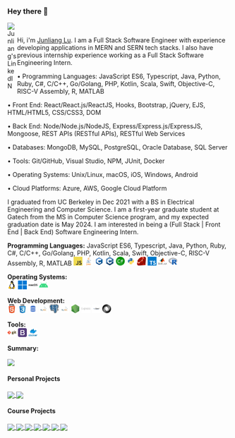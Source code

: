 ### Hey there 👋
<a href="https://www.linkedin.com/in/junliang-lu/">
  <img align="left" alt="Junliang's LinkedIN" width="22px" src="https://raw.githubusercontent.com/peterthehan/peterthehan/master/assets/linkedin.svg" />
</a>

<br />

Hi, i'm [Junliang Lu](https://www.linkedin.com/in/junliang-lu/).
I am a Full Stack Software Engineer with experience developing applications in MERN and SERN tech stacks. I also have previous internship experience working as a Full Stack Software Engineering Intern.

• Programming Languages: JavaScript ES6, Typescript, Java, Python, Ruby, C#, C/C++, Go/Golang, PHP, Kotlin, Scala, Swift, Objective-C, RISC-V Assembly, R, MATLAB

• Front End: React/React.js/ReactJS, Hooks, Bootstrap, jQuery, EJS, HTML/HTML5, CSS/CSS3, DOM

• Back End: Node/Node.js/NodeJS, Express/Express.js/ExpressJS, Mongoose, REST APIs (RESTful APIs), RESTful Web Services

• Databases: MongoDB, MySQL, PostgreSQL, Oracle Database, SQL Server

• Tools: Git/GitHub, Visual Studio, NPM, JUnit, Docker

• Operating Systems: Unix/Linux, macOS, iOS, Windows, Android

• Cloud Platforms: Azure, AWS, Google Cloud Platform

I graduated from UC Berkeley in Dec 2021 with a BS in Electrical Engineering and Computer Science. I am a first-year graduate student at Gatech from the MS in Computer Science program, and my expected graduation date is May 2024. I am interested in being a (Full Stack | Front End | Back End) Software Engineering Intern.

**Programming Languages:**
JavaScript ES6, Typescript, Java, Python, Ruby, C#, C/C++, Go/Golang, PHP, Kotlin, Scala, Swift, Objective-C, RISC-V Assembly, R, MATLAB
<code><img height="20" src="https://raw.githubusercontent.com/github/explore/80688e429a7d4ef2fca1e82350fe8e3517d3494d/topics/javascript/javascript.png"></code>
<code><img height="20" src="https://raw.githubusercontent.com/github/explore/5b3600551e122a3277c2c5368af2ad5725ffa9a1/topics/java/java.png"></code>
<code><img height="20" src="https://raw.githubusercontent.com/github/explore/f3e22f0dca2be955676bc70d6214b95b13354ee8/topics/c/c.png"></code>
<code><img height="20" src="https://raw.githubusercontent.com/github/explore/80688e429a7d4ef2fca1e82350fe8e3517d3494d/topics/cpp/cpp.png"></code>
<code><img height="20" src="https://raw.githubusercontent.com/github/explore/80688e429a7d4ef2fca1e82350fe8e3517d3494d/topics/csharp/csharp.png"></code>
<code><img height="20" src="https://raw.githubusercontent.com/github/explore/80688e429a7d4ef2fca1e82350fe8e3517d3494d/topics/python/python.png"></code>
<code><img height="20" src="https://raw.githubusercontent.com/github/explore/80688e429a7d4ef2fca1e82350fe8e3517d3494d/topics/ruby/ruby.png"></code>
<code><img height="20" src="https://raw.githubusercontent.com/github/explore/80688e429a7d4ef2fca1e82350fe8e3517d3494d/topics/typescript/typescript.png"></code>
<code><img height="20" src="https://raw.githubusercontent.com/github/explore/80688e429a7d4ef2fca1e82350fe8e3517d3494d/topics/matlab/matlab.png"></code>
<code><img height="20" src="https://raw.githubusercontent.com/github/explore/80688e429a7d4ef2fca1e82350fe8e3517d3494d/topics/r/r.png"></code>

**Operating Systems:**  
<code><img height="20" src="https://raw.githubusercontent.com/github/explore/80688e429a7d4ef2fca1e82350fe8e3517d3494d/topics/linux/linux.png"></code>
<code><img height="20" src="https://raw.githubusercontent.com/github/explore/379d49236d826364be968345e0a085d044108cff/topics/windows/windows.png"></code>
<code><img height="20" src="https://raw.githubusercontent.com/github/explore/868696fc547869eb5de5add3b3695abdd43bb9dc/topics/macos/macos.png"></code>
<code><img height="20" src="https://raw.githubusercontent.com/github/explore/8baf984947f4d9c32006bd03fa4c51ff91aadf8d/topics/android/android.png"></code>

**Web Development:**  
<code><img height="20" src="https://raw.githubusercontent.com/github/explore/80688e429a7d4ef2fca1e82350fe8e3517d3494d/topics/html/html.png"></code>
<code><img height="20" src="https://raw.githubusercontent.com/github/explore/80688e429a7d4ef2fca1e82350fe8e3517d3494d/topics/css/css.png"></code>
<code><img height="20" src="https://raw.githubusercontent.com/github/explore/80688e429a7d4ef2fca1e82350fe8e3517d3494d/topics/sql/sql.png"></code>
<code><img height="20" src="https://raw.githubusercontent.com/github/explore/80688e429a7d4ef2fca1e82350fe8e3517d3494d/topics/mysql/mysql.png"></code>
<code><img height="20" src="https://raw.githubusercontent.com/github/explore/80688e429a7d4ef2fca1e82350fe8e3517d3494d/topics/postgresql/postgresql.png"></code>
<code><img height="20" src="https://raw.githubusercontent.com/github/explore/80688e429a7d4ef2fca1e82350fe8e3517d3494d/topics/mysql/mysql.png"></code>
<code><img height="20" src="https://raw.githubusercontent.com/github/explore/80688e429a7d4ef2fca1e82350fe8e3517d3494d/topics/nodejs/nodejs.png"></code>
<code><img height="20" src="https://raw.githubusercontent.com/github/explore/80688e429a7d4ef2fca1e82350fe8e3517d3494d/topics/express/express.png"></code>
<code><img height="20" src="https://raw.githubusercontent.com/github/explore/80688e429a7d4ef2fca1e82350fe8e3517d3494d/topics/jquery/jquery.png"></code>
<code><img height="20" src="https://raw.githubusercontent.com/github/explore/80688e429a7d4ef2fca1e82350fe8e3517d3494d/topics/json/json.png"></code>

**Tools:**  
<code><img height="20" src="https://raw.githubusercontent.com/github/explore/80688e429a7d4ef2fca1e82350fe8e3517d3494d/topics/git/git.png"></code>
<code><img height="20" src="https://raw.githubusercontent.com/github/explore/80688e429a7d4ef2fca1e82350fe8e3517d3494d/topics/bootstrap/bootstrap.png"></code>
<code><img height="20" src="https://raw.githubusercontent.com/github/explore/80688e429a7d4ef2fca1e82350fe8e3517d3494d/topics/docker/docker.png"></code>

**Summary:**

<a href="https://github.com/junlianglu">
  <img align="center" src="https://github-readme-stats.vercel.app/api/top-langs?username=junlianglu&langs_count=8&layout=compact&theme=dark" />
</a>

#### Personal Projects

<a href="https://github.com/junlianglu/walkRunRideMoon">
  <img align="center" src="https://github-readme-stats.vercel.app/api/pin?username=junlianglu&repo=walkRunRideMoon&show_owner=true&theme=radical" />
</a>
<a href="https://github.com/junlianglu/stemClub">
  <img align="center" src="https://github-readme-stats.vercel.app/api/pin?username=junlianglu&repo=stemClub&show_owner=true&theme=merko" />
</a>

#### Course Projects

<a href="https://github.com/junlianglu/theGame">
  <img align="center" src="https://github-readme-stats.vercel.app/api/pin?username=junlianglu&repo=theGame&show_owner=true&theme=gruvbox" />
</a>
<a href="https://github.com/junlianglu/robustClassifier">
  <img align="center" src="https://github-readme-stats.vercel.app/api/pin/?username=junlianglu&repo=robustClassifier&show_owner=true&theme=dracula" />
</a>
<a href="https://github.com/junlianglu/SIXT33N">
  <img align="center" src="https://github-readme-stats.vercel.app/api/pin/?username=junlianglu&repo=SIXT33N&show_owner=true&theme=tokyonight" />
</a>
<a href="https://github.com/junlianglu/Database">
  <img align="center" src="https://github-readme-stats.vercel.app/api/pin?username=junlianglu&repo=Database&show_owner=true&theme=onedark" />
</a>
<a href="https://github.com/junlianglu/bearmap">
  <img align="center" src="https://github-readme-stats.vercel.app/api/pin?username=junlianglu&repo=bearmap&show_owner=true&theme=cobalt" />
</a>
<a href="https://github.com/junlianglu/Pacman">
  <img align="center" src="https://github-readme-stats.vercel.app/api/pin?username=junlianglu&repo=Pacman&show_owner=true&theme=synthwave" />
</a>
<a href="https://github.com/junlianglu/digitClassifier">
  <img align="center" src="https://github-readme-stats.vercel.app/api/pin?username=junlianglu&repo=digitClassifier&show_owner=true&theme=highcontrast" />
</a>
